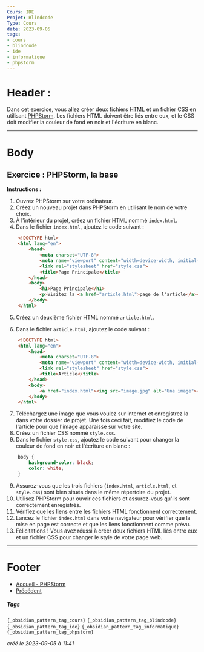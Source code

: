 ```yaml
---
Cours: IDE
Projet: Blindcode
Type: Cours
date: 2023-09-05
tags:
- cours
- blindcode
- ide
- informatique
- phpstorm
---
```

   
# Header :   
   
Dans cet exercice, vous allez créer deux fichiers [HTML](../../../Tutoriels/HTML/HTML%20-%20Pr%C3%A9sentation%20et%20Utilit%C3%A9.md) et un fichier [CSS](../../../Tutoriels/CSS/1%20-%20Introduction%20%C3%A0%20CSS%20et%20Accessibilit%C3%A9/CSS%20-%20Introduction%20-%20Qu%27est-ce%20que%20CSS%20et%20pourquoi%20c%27est%20important.md) en utilisant [PHPStorm](../../../Tutoriels/IDE/PHPStorm/PHPStorm%20-%20Th%C3%A9orie.md). Les fichiers HTML doivent être liés entre eux, et le CSS doit modifier la couleur de fond en noir et l'écriture en blanc.   
   
   
-------------------------------------------------------------------------------   
# Body   
   
## Exercice : PHPStorm, la base   
   
**Instructions :**   
   
1. Ouvrez PHPStorm sur votre ordinateur.   
2. Créez un nouveau projet dans PHPStorm en utilisant le nom de votre choix.   
3. À l'intérieur du projet, créez un fichier HTML nommé `index.html`.   
4. Dans le fichier `index.html`, ajoutez le code suivant :   
```html
    <!DOCTYPE html>
	<html lang="en">
		<head>
			<meta charset="UTF-8">
		    <meta name="viewport" content="width=device-width, initial-scale=1.0">
		    <link rel="stylesheet" href="style.css">
		    <title>Page Principale</title>
		</head>
		<body>
		    <h1>Page Principale</h1>
		    <p>Visitez la <a href="article.html">page de l'article</a></p>
		</body>
	</html>
```
   
5. Créez un deuxième fichier HTML nommé `article.html`.   
       
6. Dans le fichier `article.html`, ajoutez le code suivant :   
```html
    <!DOCTYPE html>
	<html lang="en">
		<head>
		    <meta charset="UTF-8">
		    <meta name="viewport" content="width=device-width, initial-scale=1.0">
		    <link rel="stylesheet" href="style.css">
		    <title>Article</title>
		</head>
		<body>
		    <a href="index.html"><img src="image.jpg" alt="Une image"></a>
		</body>
	</html>

```
   
7. Téléchargez une image que vous voulez sur internet et enregistrez la dans votre dossier de projet. Une fois ceci fait, modifiez le code de l'article pour que l'image apparaisse sur votre site.   
8. Créez un fichier CSS nommé `style.css`.   
9. Dans le fichier `style.css`, ajoutez le code suivant pour changer la couleur de fond en noir et l'écriture en blanc :   
```css
    body {
	    background-color: black;
	    color: white;
	}
```
   
9. Assurez-vous que les trois fichiers (`index.html`, `article.html`, et `style.css`) sont bien situés dans le même répertoire du projet.   
10. Utilisez PHPStorm pour ouvrir ces fichiers et assurez-vous qu'ils sont correctement enregistrés.   
11. Vérifiez que les liens entre les fichiers HTML fonctionnent correctement.   
12. Lancez le fichier `index.html` dans votre navigateur pour vérifier que la mise en page est correcte et que les liens fonctionnent comme prévu.   
13. Félicitations ! Vous avez réussi à créer deux fichiers HTML liés entre eux et un fichier CSS pour changer le style de votre page web.   
   
   
---------------------------------------------------------------------------   
# Footer   
   
   
- [Accueil - PHPStorm](../../../Tutoriels/IDE/PHPStorm/Accueil%20-%20PHPStorm.md)   
- [Précédent](../../../Tutoriels/IDE/PHPStorm/PHPStorm%20-%20Les%20raccourcis.md)   
##### Tags   
`{_obsidian_pattern_tag_cours}` `{_obsidian_pattern_tag_blindcode}` `{_obsidian_pattern_tag_ide}` `{_obsidian_pattern_tag_informatique}` `{_obsidian_pattern_tag_phpstorm}`   
   
*créé le 2023-09-05 à 11:41*